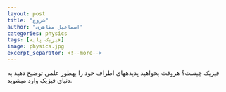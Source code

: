 ```yaml
---
layout: post
title: "شروع"
author: "اسماعیل مظاهری"
categories: physics
tags: [فیزیک پایه]
image: physics.jpg
excerpt_separator: <!--more-->
---
```


فیزیک چیست؟
هروقت بخواهید پدیدههای اطراف خود را بهطور علمی توضیح دهید به دنیای فیزیک وارد میشوید.

<!--more-->
